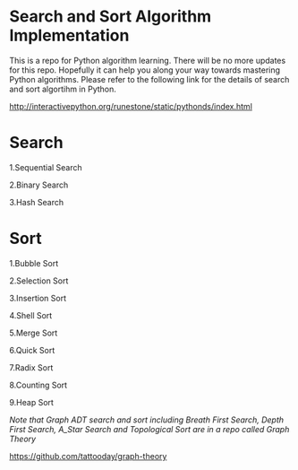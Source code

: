 # Search and Sort Algorithm Implementation

This is a repo for Python algorithm learning. There will be no more updates for this repo. Hopefully it can help you along your way towards mastering Python algorithms. Please refer to the following link for the details of search and sort algortihm in Python.

http://interactivepython.org/runestone/static/pythonds/index.html

# Search

1.Sequential Search

2.Binary Search

3.Hash Search


# Sort

1.Bubble Sort

2.Selection Sort

3.Insertion Sort

4.Shell Sort

5.Merge Sort

6.Quick Sort

7.Radix Sort

8.Counting Sort

9.Heap Sort

*Note that Graph ADT search and sort including Breath First Search, Depth First Search, A_Star Search and Topological Sort are in a repo called Graph Theory*

https://github.com/tattooday/graph-theory
